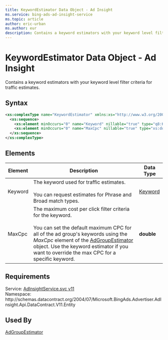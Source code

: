 ```yaml
---
title: KeywordEstimator Data Object - Ad Insight
ms.service: bing-ads-ad-insight-service
ms.topic: article
author: eric-urban
ms.author: eur
description: Contains a keyword estimators with your keyword level filter criteria for traffic estimates.
---
```

# KeywordEstimator Data Object - Ad Insight
Contains a keyword estimators with your keyword level filter criteria for traffic estimates.

## Syntax
```xml
<xs:complexType name="KeywordEstimator" xmlns:xs="http://www.w3.org/2001/XMLSchema">
  <xs:sequence>
    <xs:element minOccurs="0" name="Keyword" nillable="true" type="q8:Keyword" xmlns:q8="http://schemas.datacontract.org/2004/07/Microsoft.BingAds.Advertiser.AdInsight.Api.DataContract.V11.Entity.Common" />
    <xs:element minOccurs="0" name="MaxCpc" nillable="true" type="xs:double" />
  </xs:sequence>
</xs:complexType>
```

## <a name="elements"></a>Elements

|Element|Description|Data Type|
|-----------|---------------|-------------|
|<a name="keyword"></a>Keyword|The keyword used for traffic estimates.<br/><br/>You can request estimates for Phrase and Broad match types.|[Keyword](keyword.md)|
|<a name="maxcpc"></a>MaxCpc|The maximum cost per click filter criteria for the keyword.<br/><br/>You can set the default maximum CPC for all of the ad group's keywords using the *MaxCpc* element of the [AdGroupEstimator](adgroupestimator.md) object. Use the keyword estimator if you want to override the max CPC for a specific keyword.|**double**|

## Requirements
Service: [AdInsightService.svc v11](https://adinsight.api.bingads.microsoft.com/Api/Advertiser/AdInsight/v11/AdInsightService.svc)  
Namespace: http\://schemas.datacontract.org/2004/07/Microsoft.BingAds.Advertiser.AdInsight.Api.DataContract.V11.Entity  

## Used By
[AdGroupEstimator](adgroupestimator.md)  
